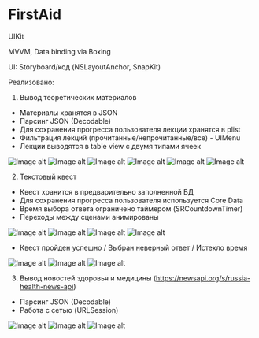 # FirstAid

UIKit

MVVM, Data binding via Boxing

UI: Storyboard/код (NSLayoutAnchor, SnapKit)

Реализовано:

1) Вывод теоретических материалов
- Материалы хранятся в JSON
- Парсинг JSON (Decodable)
- Для сохранения прогресса пользователя лекции хранятся в plist
- Фильтрация лекций (прочитанные/непрочитанные/все) - UIMenu
- Лекции выводятся в table view с двумя типами ячеек

![Image alt](https://github.com/shanidzeann/Screenshots/blob/main/launch.png)
![Image alt](https://github.com/shanidzeann/Screenshots/blob/main/f1.png)
![Image alt](https://github.com/shanidzeann/Screenshots/blob/main/f2.png)
![Image alt](https://github.com/shanidzeann/Screenshots/blob/main/f3.png)
![Image alt](https://github.com/shanidzeann/Screenshots/blob/main/lesson1.png)
![Image alt](https://github.com/shanidzeann/Screenshots/blob/main/lesson2.png)


2) Текстовый квест
- Квест хранится в предварительно заполненной БД
- Для сохранения прогресса пользователя используется Core Data
- Время выбора ответа ограничено таймером (SRCountdownTimer)
- Переходы между сценами анимированы

![Image alt](https://github.com/shanidzeann/Screenshots/blob/main/f5.png)
![Image alt](https://github.com/shanidzeann/Screenshots/blob/main/f6.png)
![Image alt](https://github.com/shanidzeann/Screenshots/blob/main/f7.png)
![Image alt](https://github.com/shanidzeann/Screenshots/blob/main/f8.png)

- Квест пройден успешно / Выбран неверный ответ / Истекло время 

![Image alt](https://github.com/shanidzeann/Screenshots/blob/main/f9.png)
![Image alt](https://github.com/shanidzeann/Screenshots/blob/main/f10.png)
![Image alt](https://github.com/shanidzeann/Screenshots/blob/main/f11.png)



3) Вывод новостей здоровья и медицины (https://newsapi.org/s/russia-health-news-api)
- Парсинг JSON (Decodable)
- Работа с сетью (URLSession)

![Image alt](https://github.com/shanidzeann/Screenshots/blob/main/FirstAid11.png)
![Image alt](https://github.com/shanidzeann/Screenshots/blob/main/FirstAid9.png)
![Image alt](https://github.com/shanidzeann/Screenshots/blob/main/f12.png)
